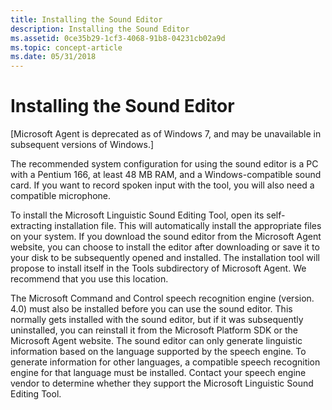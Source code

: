 ```yaml
---
title: Installing the Sound Editor
description: Installing the Sound Editor
ms.assetid: 0ce35b29-1cf3-4068-91b8-04231cb02a9d
ms.topic: concept-article
ms.date: 05/31/2018
---
```


# Installing the Sound Editor

\[Microsoft Agent is deprecated as of Windows 7, and may be unavailable in subsequent versions of Windows.\]

The recommended system configuration for using the sound editor is a PC with a Pentium 166, at least 48 MB RAM, and a Windows-compatible sound card. If you want to record spoken input with the tool, you will also need a compatible microphone.

To install the Microsoft Linguistic Sound Editing Tool, open its self-extracting installation file. This will automatically install the appropriate files on your system. If you download the sound editor from the Microsoft Agent website, you can choose to install the editor after downloading or save it to your disk to be subsequently opened and installed. The installation tool will propose to install itself in the Tools subdirectory of Microsoft Agent. We recommend that you use this location.

The Microsoft Command and Control speech recognition engine (version. 4.0) must also be installed before you can use the sound editor. This normally gets installed with the sound editor, but if it was subsequently uninstalled, you can reinstall it from the Microsoft Platform SDK or the Microsoft Agent website. The sound editor can only generate linguistic information based on the language supported by the speech engine. To generate information for other languages, a compatible speech recognition engine for that language must be installed. Contact your speech engine vendor to determine whether they support the Microsoft Linguistic Sound Editing Tool.

 

 




